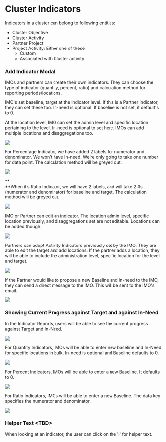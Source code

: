 # Cluster Indicators

Indicators in a cluster can belong to following entities:

* Cluster Objective
* Cluster Activity
* Partner Project
* Project Activity: Either one of these
  * Custom
  * Associated with Cluster activity



### Add Indicator Modal

IMOs and partners can create their own indicators. They can choose the type of indicator \(quantity, percent, ratio\) and calculation method for reporting periods/locations.

IMO's set baseline, target at the indicator level. If this is a Partner indicator, they can set these too. In-need is optional. If baseline is not set, it default's to 0.

At the location level, IMO can set the admin level and specific location pertaining to the level. In-need is optional to set here. IMOs can add multiple locations and disaggregations too.

![](../../.gitbook/assets/screen-shot-2018-03-13-at-2.34.28-pm%20%281%29.png)

For Percentage Indicator, we have added 2 labels for numerator and denominator. We won’t have In-need. We’re only going to take one number for data point. The calculation method will be greyed out.

![](../../.gitbook/assets/01_-add-indicator_percent2x.png)

**  
**When it’s Ratio Indicator, we will have 2 labels, and will take 2 \#s \(numerator and denominator\) for baseline and target. The calculation method will be greyed out.

![](../../.gitbook/assets/01_-add-indicator_ratio2x.png)

IMO or Partner can edit an indicator. The location admin level, specific location previously, and disaggregations set are not editable. Locations can be added though.

![](../../.gitbook/assets/screen-shot-2018-03-13-at-2.38.22-pm.png)

Partners can adopt Activity Indicators previously set by the IMO. They are able to edit the target and add locations. If the partner adds a location, they will be able to include the administration level, specific location for the level and target. 



![](../../.gitbook/assets/screen-shot-2018-03-13-at-2.45.24-pm.png)



If the Partner would like to propose a new Baseline and in-need to the IMO, they can send a direct message to the IMO. This will be sent to the IMO's email.

![](../../.gitbook/assets/screen-shot-2018-03-09-at-4.32.32-pm.png)



### Showing Current Progress against Target and against In-Need

In the Indicator Reports, users will be able to see the current progress against Target and In-Need.

![](../../.gitbook/assets/screen-shot-2018-03-09-at-4.35.38-pm.png)

For Quantity Indicators, IMOs will be able to enter new baseline and In-Need for specific locations in bulk. In-need is optional and Baseline defaults to 0.

![](../../.gitbook/assets/screen-shot-2018-03-09-at-4.36.52-pm.png)

For Percent Indicators, IMOs will be able to enter a new Baseline. It defaults to 0.

![](../../.gitbook/assets/05_locations-settings_percent2x.png)

For Ratio Indicators, IMOs will be able to enter a new Baseline. The data key specifies the numerator and denominator. 

![](../../.gitbook/assets/05_locations-settings_ratio2x.png)

### Helper Text &lt;TBD&gt;

When looking at an indicator, the user can click on the 'i' for helper text.



